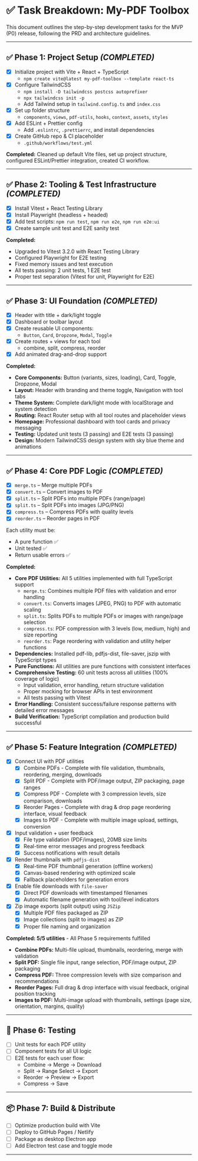 # ✅ Task Breakdown: My-PDF Toolbox

This document outlines the step-by-step development tasks for the MVP (P0) release, following the PRD and architecture guidelines.

---

## ✅ Phase 1: Project Setup _(COMPLETED)_

- [x] Initialize project with Vite + React + TypeScript
  - `npm create vite@latest my-pdf-toolbox --template react-ts`
- [x] Configure TailwindCSS
  - `npm install -D tailwindcss postcss autoprefixer`
  - `npx tailwindcss init -p`
  - Add Tailwind setup in `tailwind.config.ts` and `index.css`
- [x] Set up folder structure
  - `components`, `views`, `pdf-utils`, `hooks`, `context`, `assets`, `styles`
- [x] Add ESLint + Prettier config
  - Add `.eslintrc`, `.prettierrc`, and install dependencies
- [x] Create GitHub repo & CI placeholder
  - `.github/workflows/test.yml`

**Completed:** Cleaned up default Vite files, set up project structure, configured ESLint/Prettier integration, created CI workflow.

---

## ✅ Phase 2: Tooling & Test Infrastructure _(COMPLETED)_

- [x] Install Vitest + React Testing Library
- [x] Install Playwright (headless + headed)
- [x] Add test scripts: `npm run test`, `npm run e2e`, `npm run e2e:ui`
- [x] Create sample unit test and E2E sanity test

**Completed:**

- Upgraded to Vitest 3.2.0 with React Testing Library
- Configured Playwright for E2E testing
- Fixed memory issues and test execution
- All tests passing: 2 unit tests, 1 E2E test
- Proper test separation (Vitest for unit, Playwright for E2E)

---

## ✅ Phase 3: UI Foundation _(COMPLETED)_

- [x] Header with title + dark/light toggle
- [x] Dashboard or toolbar layout
- [x] Create reusable UI components:
  - `Button`, `Card`, `Dropzone`, `Modal`, `Toggle`
- [x] Create routes + views for each tool
  - combine, split, compress, reorder
- [x] Add animated drag-and-drop support

**Completed:**

- **Core Components:** Button (variants, sizes, loading), Card, Toggle, Dropzone, Modal
- **Layout:** Header with branding and theme toggle, Navigation with tool tabs
- **Theme System:** Complete dark/light mode with localStorage and system detection
- **Routing:** React Router setup with all tool routes and placeholder views
- **Homepage:** Professional dashboard with tool cards and privacy messaging
- **Testing:** Updated unit tests (3 passing) and E2E tests (3 passing)
- **Design:** Modern TailwindCSS design system with sky blue theme and animations

---

## ✅ Phase 4: Core PDF Logic _(COMPLETED)_

- [x] `merge.ts` – Merge multiple PDFs
- [x] `convert.ts` – Convert images to PDF
- [x] `split.ts` – Split PDFs into multiple PDFs (range/page)
- [x] `split.ts` – Split PDFs into images (JPG/PNG)
- [x] `compress.ts` – Compress PDFs with quality levels
- [x] `reorder.ts` – Reorder pages in PDF

Each utility must be:

- A pure function ✅
- Unit tested ✅
- Return usable errors ✅

**Completed:**

- **Core PDF Utilities:** All 5 utilities implemented with full TypeScript support
  - `merge.ts`: Combines multiple PDF files with validation and error handling
  - `convert.ts`: Converts images (JPEG, PNG) to PDF with automatic scaling
  - `split.ts`: Splits PDFs to multiple PDFs or images with range/page selection
  - `compress.ts`: PDF compression with 3 levels (low, medium, high) and size reporting
  - `reorder.ts`: Page reordering with validation and utility helper functions
- **Dependencies:** Installed pdf-lib, pdfjs-dist, file-saver, jszip with TypeScript types
- **Pure Functions:** All utilities are pure functions with consistent interfaces
- **Comprehensive Testing:** 60 unit tests across all utilities (100% coverage of logic)
  - Input validation, error handling, return structure validation
  - Proper mocking for browser APIs in test environment
  - All tests passing with Vitest
- **Error Handling:** Consistent success/failure response patterns with detailed error messages
- **Build Verification:** TypeScript compilation and production build successful

---

## ✅ Phase 5: Feature Integration _(COMPLETED)_

- [x] Connect UI with PDF utilities
  - [x] Combine PDFs - Complete with file validation, thumbnails, reordering, merging, downloads
  - [x] Split PDF - Complete with PDF/image output, ZIP packaging, page ranges
  - [x] Compress PDF - Complete with 3 compression levels, size comparison, downloads
  - [x] Reorder Pages - Complete with drag & drop page reordering interface, visual feedback
  - [x] Images to PDF - Complete with multiple image upload, settings, conversion
- [x] Input validation + user feedback
  - [x] File type validation (PDF/images), 20MB size limits
  - [x] Real-time error messages and progress feedback
  - [x] Success notifications with result details
- [x] Render thumbnails with `pdfjs-dist`
  - [x] Real-time PDF thumbnail generation (offline workers)
  - [x] Canvas-based rendering with optimized scale
  - [x] Fallback placeholders for generation errors
- [x] Enable file downloads with `file-saver`
  - [x] Direct PDF downloads with timestamped filenames
  - [x] Automatic filename generation with tool/level indicators
- [x] Zip image exports (split output) using `JSZip`
  - [x] Multiple PDF files packaged as ZIP
  - [x] Image collections (split to images) as ZIP
  - [x] Proper file naming and organization

**Completed: 5/5 utilities** - All Phase 5 requirements fulfilled

- **Combine PDFs:** Multi-file upload, thumbnails, reordering, merge with validation
- **Split PDF:** Single file input, range selection, PDF/image output, ZIP packaging
- **Compress PDF:** Three compression levels with size comparison and recommendations
- **Reorder Pages:** Full drag & drop interface with visual feedback, original position tracking
- **Images to PDF:** Multi-image upload with thumbnails, settings (page size, orientation, margins, quality)

---

## 🧪 Phase 6: Testing

- [ ] Unit tests for each PDF utility
- [ ] Component tests for all UI logic
- [ ] E2E tests for each user flow:
  - Combine → Merge → Download
  - Split → Range Select → Export
  - Reorder → Preview → Export
  - Compress → Save

---

## 📦 Phase 7: Build & Distribute

- [ ] Optimize production build with Vite
- [ ] Deploy to GitHub Pages / Netlify
- [ ] Package as desktop Electron app
- [ ] Add Electron test case and toggle mode

---
